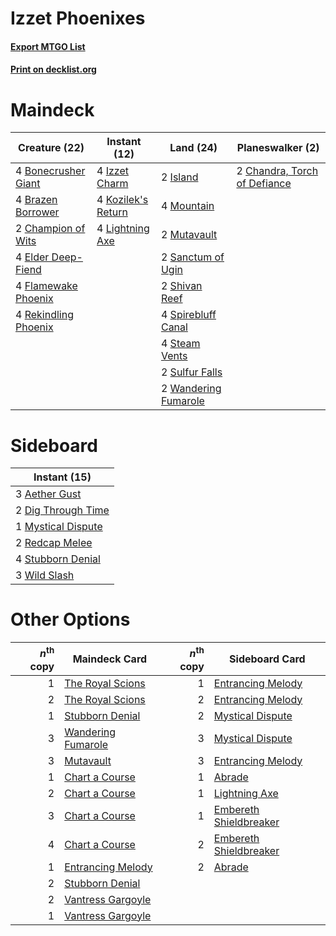 # Izzet Phoenixes

#### [Export MTGO List](../collection/Izzet%20Phoenixes/Izzet%20Phoenixes.txt)
#### [Print on decklist.org](http://decklist.org/?deckmain=4%09Bonecrusher%20Giant%0A4%09Brazen%20Borrower%0A2%09Champion%20of%20Wits%0A2%09Chandra,%20Torch%20of%20Defiance%0A4%09Elder%20Deep-Fiend%0A4%09Flamewake%20Phoenix%0A2%09Island%0A4%09Izzet%20Charm%0A4%09Kozilek's%20Return%0A4%09Lightning%20Axe%0A4%09Mountain%0A2%09Mutavault%0A4%09Rekindling%20Phoenix%0A2%09Sanctum%20of%20Ugin%0A2%09Shivan%20Reef%0A4%09Spirebluff%20Canal%0A4%09Steam%20Vents%0A2%09Sulfur%20Falls%0A2%09Wandering%20Fumarole&deckside=3%09Aether%20Gust%0A2%09Dig%20Through%20Time%0A1%09Mystical%20Dispute%0A2%09Redcap%20Melee%0A4%09Stubborn%20Denial%0A3%09Wild%20Slash)
# Maindeck

|                                         Creature (22)                                         |                                        Instant (12)                                         |                                           Land (24)                                           |                                           Planeswalker (2)                                            |
|-----------------------------------------------------------------------------------------------|---------------------------------------------------------------------------------------------|-----------------------------------------------------------------------------------------------|-------------------------------------------------------------------------------------------------------|
|4 [Bonecrusher Giant](http://gatherer.wizards.com/Pages/Card/Details.aspx?multiverseid=473077) |4 [Izzet Charm](http://gatherer.wizards.com/Pages/Card/Details.aspx?multiverseid=338413)     |2 [Island](http://gatherer.wizards.com/Pages/Card/Details.aspx?multiverseid=439857)            |2 [Chandra, Torch of Defiance](http://gatherer.wizards.com/Pages/Card/Details.aspx?multiverseid=417683)|
|4 [Brazen Borrower](http://gatherer.wizards.com/Pages/Card/Details.aspx?multiverseid=473001)   |4 [Kozilek's Return](http://gatherer.wizards.com/Pages/Card/Details.aspx?multiverseid=407608)|4 [Mountain](http://gatherer.wizards.com/Pages/Card/Details.aspx?multiverseid=439859)          |                                                                                                       |
|2 [Champion of Wits](http://gatherer.wizards.com/Pages/Card/Details.aspx?multiverseid=430720)  |4 [Lightning Axe](http://gatherer.wizards.com/Pages/Card/Details.aspx?multiverseid=409925)   |2 [Mutavault](http://gatherer.wizards.com/Pages/Card/Details.aspx?multiverseid=370733)         |                                                                                                       |
|4 [Elder Deep-Fiend](http://gatherer.wizards.com/Pages/Card/Details.aspx?multiverseid=414294)  |                                                                                             |2 [Sanctum of Ugin](http://gatherer.wizards.com/Pages/Card/Details.aspx?multiverseid=402022)   |                                                                                                       |
|4 [Flamewake Phoenix](http://gatherer.wizards.com/Pages/Card/Details.aspx?multiverseid=391834) |                                                                                             |2 [Shivan Reef](http://gatherer.wizards.com/Pages/Card/Details.aspx?multiverseid=129731)       |                                                                                                       |
|4 [Rekindling Phoenix](http://gatherer.wizards.com/Pages/Card/Details.aspx?multiverseid=439768)|                                                                                             |4 [Spirebluff Canal](http://gatherer.wizards.com/Pages/Card/Details.aspx?multiverseid=417822)  |                                                                                                       |
|                                                                                               |                                                                                             |4 [Steam Vents](http://gatherer.wizards.com/Pages/Card/Details.aspx?multiverseid=405109)       |                                                                                                       |
|                                                                                               |                                                                                             |2 [Sulfur Falls](http://gatherer.wizards.com/Pages/Card/Details.aspx?multiverseid=443135)      |                                                                                                       |
|                                                                                               |                                                                                             |2 [Wandering Fumarole](http://gatherer.wizards.com/Pages/Card/Details.aspx?multiverseid=407692)|                                                                                                       |


# Sideboard

|                                        Instant (15)                                         |
|---------------------------------------------------------------------------------------------|
|3 [Aether Gust](http://gatherer.wizards.com/Pages/Card/Details.aspx?multiverseid=466796)     |
|2 [Dig Through Time](http://gatherer.wizards.com/Pages/Card/Details.aspx?multiverseid=386518)|
|1 [Mystical Dispute](http://gatherer.wizards.com/Pages/Card/Details.aspx?multiverseid=473020)|
|2 [Redcap Melee](http://gatherer.wizards.com/Pages/Card/Details.aspx?multiverseid=473097)    |
|4 [Stubborn Denial](http://gatherer.wizards.com/Pages/Card/Details.aspx?multiverseid=386673) |
|3 [Wild Slash](http://gatherer.wizards.com/Pages/Card/Details.aspx?multiverseid=391959)      |


# Other Options

|*n*<sup>th</sup> copy|                                        Maindeck Card                                        |*n*<sup>th</sup> copy|                                         Sideboard Card                                          |
|--------------------:|---------------------------------------------------------------------------------------------|--------------------:|-------------------------------------------------------------------------------------------------|
|                    1|[The Royal Scions](http://gatherer.wizards.com/Pages/Card/Details.aspx?multiverseid=473161)  |                    1|[Entrancing Melody](http://gatherer.wizards.com/Pages/Card/Details.aspx?multiverseid=435207)     |
|                    2|[The Royal Scions](http://gatherer.wizards.com/Pages/Card/Details.aspx?multiverseid=473161)  |                    2|[Entrancing Melody](http://gatherer.wizards.com/Pages/Card/Details.aspx?multiverseid=435207)     |
|                    1|[Stubborn Denial](http://gatherer.wizards.com/Pages/Card/Details.aspx?multiverseid=386673)   |                    2|[Mystical Dispute](http://gatherer.wizards.com/Pages/Card/Details.aspx?multiverseid=473020)      |
|                    3|[Wandering Fumarole](http://gatherer.wizards.com/Pages/Card/Details.aspx?multiverseid=407692)|                    3|[Mystical Dispute](http://gatherer.wizards.com/Pages/Card/Details.aspx?multiverseid=473020)      |
|                    3|[Mutavault](http://gatherer.wizards.com/Pages/Card/Details.aspx?multiverseid=370733)         |                    3|[Entrancing Melody](http://gatherer.wizards.com/Pages/Card/Details.aspx?multiverseid=435207)     |
|                    1|[Chart a Course](http://gatherer.wizards.com/Pages/Card/Details.aspx?multiverseid=435200)    |                    1|[Abrade](http://gatherer.wizards.com/Pages/Card/Details.aspx?multiverseid=430772)                |
|                    2|[Chart a Course](http://gatherer.wizards.com/Pages/Card/Details.aspx?multiverseid=435200)    |                    1|[Lightning Axe](http://gatherer.wizards.com/Pages/Card/Details.aspx?multiverseid=409925)         |
|                    3|[Chart a Course](http://gatherer.wizards.com/Pages/Card/Details.aspx?multiverseid=435200)    |                    1|[Embereth Shieldbreaker](http://gatherer.wizards.com/Pages/Card/Details.aspx?multiverseid=473084)|
|                    4|[Chart a Course](http://gatherer.wizards.com/Pages/Card/Details.aspx?multiverseid=435200)    |                    2|[Embereth Shieldbreaker](http://gatherer.wizards.com/Pages/Card/Details.aspx?multiverseid=473084)|
|                    1|[Entrancing Melody](http://gatherer.wizards.com/Pages/Card/Details.aspx?multiverseid=435207) |                    2|[Abrade](http://gatherer.wizards.com/Pages/Card/Details.aspx?multiverseid=430772)                |
|                    2|[Stubborn Denial](http://gatherer.wizards.com/Pages/Card/Details.aspx?multiverseid=386673)   |                     |                                                                                                 |
|                    2|[Vantress Gargoyle](http://gatherer.wizards.com/Pages/Card/Details.aspx?multiverseid=473033) |                     |                                                                                                 |
|                    1|[Vantress Gargoyle](http://gatherer.wizards.com/Pages/Card/Details.aspx?multiverseid=473033) |                     |                                                                                                 |

